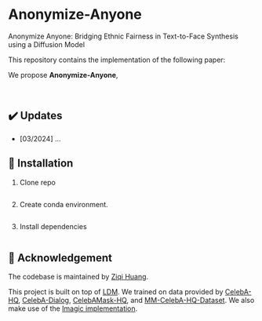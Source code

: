 # Anonymize-Anyone
Anonymize Anyone: Bridging Ethnic Fairness in Text-to-Face Synthesis using a Diffusion Model

This repository contains the implementation of the following paper:

We propose **Anonymize-Anyone**, 

<br>

## :heavy_check_mark: Updates
- [03/2024] ...


## :hammer: Installation

1. Clone repo

   ```
   
   ```

2. Create conda environment.<br>

   ```
   
   ```

3. Install dependencies

   ```
   
   ```


## :purple_heart: Acknowledgement

The codebase is maintained by [Ziqi Huang](https://ziqihuangg.github.io/).

This project is built on top of [LDM](https://github.com/CompVis/latent-diffusion). We trained on data provided by [CelebA-HQ](https://github.com/tkarras/progressive_growing_of_gans), [CelebA-Dialog](https://github.com/ziqihuangg/CelebA-Dialog), [CelebAMask-HQ](https://mmlab.ie.cuhk.edu.hk/projects/CelebA/CelebAMask_HQ.html), and [MM-CelebA-HQ-Dataset](https://github.com/IIGROUP/MM-CelebA-HQ-Dataset). We also make use of the [Imagic implementation](https://github.com/justinpinkney/stable-diffusion/blob/main/notebooks/imagic.ipynb).
